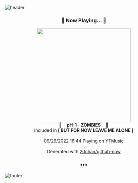 ![header](https://capsule-render.vercel.app/api?type=wave&height=170&section=header&text=Hi.%20I'm%20SHIFT&fontColor=090707&fontAlignX=45&fontAlignY=65&fontSize=100)

<h3 align="center">🎵 Now Playing... 🎵</h3>
<p align="center">
  <a href="https://music.youtube.com/watch?v=GCXACSFfpQc">
    <img width="300" src="https://lh3.googleusercontent.com/KUBxuLALJJOppf3WigXZa-p9lr32PZ5uDfLB54ZSka4t6vBtwZgr7hKeaqjI_xIra__dFsmn6iT0O7bg">
  </a>
  <br>
  🎵&nbsp&nbsp&nbsp <b>pH-1 - ZOMBIES</b> &nbsp&nbsp&nbsp🎵
  <br>
  included in <b>[ BUT FOR NOW LEAVE ME ALONE ]</b>
  
  <br />
  <br />
  09/29/2022 16:44 Playing on YTMusic
  <br />
  <br />
  Generated with <a href="https://github.com/20chan/github-now">20chan/github-now</a>
</p>

<h3 align="center">•••</h3>

![footer](https://capsule-render.vercel.app/api?type=wave&height=150&section=footer)
